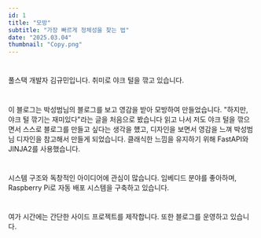 ```yaml
---
id: 1
title: "모방"
subtitle: "가장 빠르게 정체성을 찾는 법"
date: "2025.03.04"
thumbnail: "Copy.png"
---
```

#
풀스택 개발자 김규민입니다. 취미로 야크 털을 깎고 있습니다.  
#
이 블로그는 박성범님의 블로그를 보고 영감을 받아 모방하여 만들었습니다.
"하지만, 야크 털 깎기는 재미있다"라는 글을 처음으로 봤습니다
읽고 나서 저도 야크 털을 깎으면서 스스로 블로그를 만들고 싶다는 생각을 헀고, 
디자인을 보면서 영감을 느껴 박성범님 디자인을 참고해서 만들게 되었습니다.
클래식한 느낌을 유지하기 위해 FastAPI와 JINJA2를 사용했습니다.  
#
시스템 구조와 독창적인 아이디어에 관심이 많습니다. 
임베디드 분야를 좋아하며, Raspberry Pi로 자동 배포 시스템을 구축하고 있습니다.  
#
여가 시간에는 간단한 사이드 프로젝트를 제작합니다. 또한 블로그를 운영하고 있습니다.
